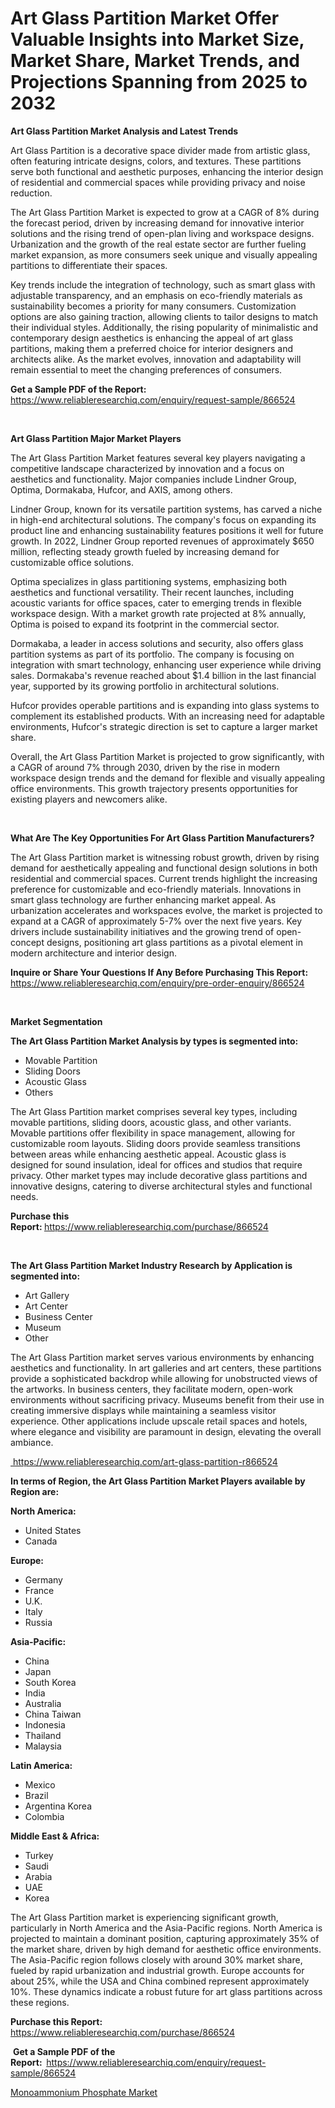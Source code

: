 <p><h1>Art Glass Partition Market Offer Valuable Insights into Market Size, Market Share, Market Trends, and Projections Spanning from 2025 to 2032</h1></p><p><strong>Art Glass Partition Market Analysis and Latest Trends</strong></p>
<p><p>Art Glass Partition is a decorative space divider made from artistic glass, often featuring intricate designs, colors, and textures. These partitions serve both functional and aesthetic purposes, enhancing the interior design of residential and commercial spaces while providing privacy and noise reduction. </p><p>The Art Glass Partition Market is expected to grow at a CAGR of 8% during the forecast period, driven by increasing demand for innovative interior solutions and the rising trend of open-plan living and workspace designs. Urbanization and the growth of the real estate sector are further fueling market expansion, as more consumers seek unique and visually appealing partitions to differentiate their spaces.</p><p>Key trends include the integration of technology, such as smart glass with adjustable transparency, and an emphasis on eco-friendly materials as sustainability becomes a priority for many consumers. Customization options are also gaining traction, allowing clients to tailor designs to match their individual styles. Additionally, the rising popularity of minimalistic and contemporary design aesthetics is enhancing the appeal of art glass partitions, making them a preferred choice for interior designers and architects alike. As the market evolves, innovation and adaptability will remain essential to meet the changing preferences of consumers.</p></p>
<p><strong>Get a Sample PDF of the Report:&nbsp;</strong> <a href="https://www.reliableresearchiq.com/enquiry/request-sample/866524?utm_campaign=3068&utm_medium=2&utm_source=Github&utm_content=ia&utm_term=01042025&utm_id=art-glass-partition">https://www.reliableresearchiq.com/enquiry/request-sample/866524</a></p>
<p>&nbsp;</p>
<p><strong>Art Glass Partition Major Market Players</strong></p>
<p><p>The Art Glass Partition Market features several key players navigating a competitive landscape characterized by innovation and a focus on aesthetics and functionality. Major companies include Lindner Group, Optima, Dormakaba, Hufcor, and AXIS, among others.</p><p>Lindner Group, known for its versatile partition systems, has carved a niche in high-end architectural solutions. The company's focus on expanding its product line and enhancing sustainability features positions it well for future growth. In 2022, Lindner Group reported revenues of approximately $650 million, reflecting steady growth fueled by increasing demand for customizable office solutions.</p><p>Optima specializes in glass partitioning systems, emphasizing both aesthetics and functional versatility. Their recent launches, including acoustic variants for office spaces, cater to emerging trends in flexible workspace design. With a market growth rate projected at 8% annually, Optima is poised to expand its footprint in the commercial sector.</p><p>Dormakaba, a leader in access solutions and security, also offers glass partition systems as part of its portfolio. The company is focusing on integration with smart technology, enhancing user experience while driving sales. Dormakaba's revenue reached about $1.4 billion in the last financial year, supported by its growing portfolio in architectural solutions.</p><p>Hufcor provides operable partitions and is expanding into glass systems to complement its established products. With an increasing need for adaptable environments, Hufcor's strategic direction is set to capture a larger market share.</p><p>Overall, the Art Glass Partition Market is projected to grow significantly, with a CAGR of around 7% through 2030, driven by the rise in modern workspace design trends and the demand for flexible and visually appealing office environments. This growth trajectory presents opportunities for existing players and newcomers alike.</p></p>
<p>&nbsp;</p>
<p><strong>What Are The Key Opportunities For Art Glass Partition Manufacturers?</strong></p>
<p><p>The Art Glass Partition market is witnessing robust growth, driven by rising demand for aesthetically appealing and functional design solutions in both residential and commercial spaces. Current trends highlight the increasing preference for customizable and eco-friendly materials. Innovations in smart glass technology are further enhancing market appeal. As urbanization accelerates and workspaces evolve, the market is projected to expand at a CAGR of approximately 5-7% over the next five years. Key drivers include sustainability initiatives and the growing trend of open-concept designs, positioning art glass partitions as a pivotal element in modern architecture and interior design.</p></p>
<p><strong>Inquire or Share Your Questions If Any Before Purchasing This Report:</strong> <a href="https://www.reliableresearchiq.com/enquiry/pre-order-enquiry/866524?utm_campaign=3068&utm_medium=2&utm_source=Github&utm_content=ia&utm_term=01042025&utm_id=art-glass-partition">https://www.reliableresearchiq.com/enquiry/pre-order-enquiry/866524</a></p>
<p>&nbsp;</p>
<p><strong>Market Segmentation</strong></p>
<p><strong>The Art Glass Partition Market Analysis by types is segmented into:</strong></p>
<p><ul><li>Movable Partition</li><li>Sliding Doors</li><li>Acoustic Glass</li><li>Others</li></ul></p>
<p><p>The Art Glass Partition market comprises several key types, including movable partitions, sliding doors, acoustic glass, and other variants. Movable partitions offer flexibility in space management, allowing for customizable room layouts. Sliding doors provide seamless transitions between areas while enhancing aesthetic appeal. Acoustic glass is designed for sound insulation, ideal for offices and studios that require privacy. Other market types may include decorative glass partitions and innovative designs, catering to diverse architectural styles and functional needs.</p></p>
<p><strong>Purchase this Report:&nbsp;</strong><a href="https://www.reliableresearchiq.com/purchase/866524?utm_campaign=3068&utm_medium=2&utm_source=Github&utm_content=ia&utm_term=01042025&utm_id=art-glass-partition">https://www.reliableresearchiq.com/purchase/866524</a></p>
<p>&nbsp;</p>
<p><strong>The Art Glass Partition Market Industry Research by Application is segmented into:</strong></p>
<p><ul><li>Art Gallery</li><li>Art Center</li><li>Business Center</li><li>Museum</li><li>Other</li></ul></p>
<p><p>The Art Glass Partition market serves various environments by enhancing aesthetics and functionality. In art galleries and art centers, these partitions provide a sophisticated backdrop while allowing for unobstructed views of the artworks. In business centers, they facilitate modern, open-work environments without sacrificing privacy. Museums benefit from their use in creating immersive displays while maintaining a seamless visitor experience. Other applications include upscale retail spaces and hotels, where elegance and visibility are paramount in design, elevating the overall ambiance.</p></p>
<p><a href="https://www.reliableresearchiq.com/art-glass-partition-r866524?utm_campaign=3068&utm_medium=2&utm_source=Github&utm_content=ia&utm_term=01042025&utm_id=art-glass-partition">&nbsp;https://www.reliableresearchiq.com/art-glass-partition-r866524</a></p>
<p><strong>In terms of Region, the Art Glass Partition Market Players available by Region are:</strong></p>
<p>
    <p> <strong> North America: </strong>
        <ul>
            <li>United States</li>
            <li>Canada</li>
        </ul>
        </p> 
    <p> <strong> Europe: </strong>
        <ul>
            <li>Germany</li>
            <li>France</li>
            <li>U.K.</li>
            <li>Italy</li>
            <li>Russia</li>
        </ul>
        </p> 
    <p> <strong> Asia-Pacific: </strong>
        <ul>
            <li>China</li>
            <li>Japan</li>
            <li>South Korea</li>
            <li>India</li>
            <li>Australia</li>
            <li>China Taiwan</li>
            <li>Indonesia</li>
            <li>Thailand</li>
            <li>Malaysia</li>
        </ul>
        </p> 
    <p> <strong> Latin America: </strong>
        <ul>
            <li>Mexico</li>
            <li>Brazil</li>
            <li>Argentina Korea</li>
            <li>Colombia</li>
        </ul>
        </p> 
    <p> <strong> Middle East & Africa: </strong>
        <ul>
            <li>Turkey</li>
            <li>Saudi</li>
            <li>Arabia</li>
            <li>UAE</li>
            <li>Korea</li>
        </ul>
    </p>
    </p>
<p><p>The Art Glass Partition market is experiencing significant growth, particularly in North America and the Asia-Pacific regions. North America is projected to maintain a dominant position, capturing approximately 35% of the market share, driven by high demand for aesthetic office environments. The Asia-Pacific region follows closely with around 30% market share, fueled by rapid urbanization and industrial growth. Europe accounts for about 25%, while the USA and China combined represent approximately 10%. These dynamics indicate a robust future for art glass partitions across these regions.</p></p>
<p><strong>Purchase this Report: </strong><a href="https://www.reliableresearchiq.com/purchase/866524?utm_campaign=3068&utm_medium=2&utm_source=Github&utm_content=ia&utm_term=01042025&utm_id=art-glass-partition">https://www.reliableresearchiq.com/purchase/866524</a></p>
<p>&nbsp;<strong>Get a Sample PDF of the Report:&nbsp;&nbsp;</strong><a href="https://www.reliableresearchiq.com/enquiry/request-sample/866524?utm_campaign=3068&utm_medium=2&utm_source=Github&utm_content=ia&utm_term=01042025&utm_id=art-glass-partition">https://www.reliableresearchiq.com/enquiry/request-sample/866524</a></p>
<p><strong></strong></p>
<p><p><a href="https://github.com/miottaredlin79/Market-Research-Report-List-1/blob/main/monoammonium-phosphate-market.md?utm_campaign=3068&utm_medium=2&utm_source=Github&utm_content=ia&utm_term=01042025&utm_id=art-glass-partition">Monoammonium Phosphate Market</a></p></p>
